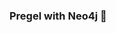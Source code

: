 ### Pregel with Neo4j 🚀



































































































































 









































































































































































































